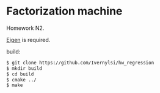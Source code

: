 # Factorization machine

Homework N2.

[Eigen](https://bitbucket.org/eigen/eigen/) is required.

build:
```sh
$ git clone https://github.com/Ivernylsi/hw_regression
$ mkdir build
$ cd build
$ cmake ../
$ make
```

